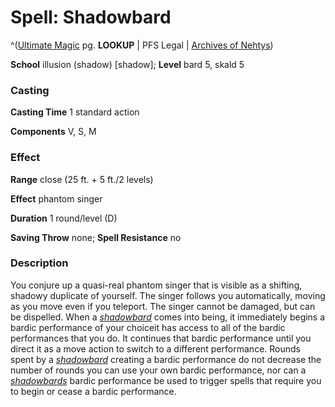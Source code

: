 # Spell: Shadowbard

^([Ultimate Magic][ss-shadowbard] pg. **LOOKUP** | PFS Legal | [Archives of Nehtys][sn-shadowbard])

**School** illusion (shadow) [shadow]; **Level** bard 5, skald 5

### Casting

**Casting Time** 1 standard action  

**Components** V, S, M

### Effect

**Range** close (25 ft. + 5 ft./2 levels)  

**Effect** phantom singer  

**Duration** 1 round/level (D)  

**Saving Throw** none; **Spell Resistance** no

### Description

You conjure up a quasi-real phantom singer that is visible as a shifting, shadowy duplicate of yourself. The singer follows you automatically, moving as you move even if you teleport. The singer cannot be damaged, but can be dispelled. When a _[shadowbard]_ comes into being, it immediately begins a bardic performance of your choiceit has access to all of the bardic performances that you do. It continues that bardic performance until you direct it as a move action to switch to a different performance. Rounds spent by a _[shadowbard]_ creating a bardic performance do not decrease the number of rounds you can use your own bardic performance, nor can a _[shadowbards]_ bardic performance be used to trigger spells that require you to begin or cease a bardic performance.

[ss-shadowbard]: http://paizo.com/pathfinderRPG/v57
[sn-shadowbard]: http://www.archivesofnethys.com/SpellDisplay.aspx?ItemName=Shadowbard
[shadowbard]: http://www.archivesofnethys.com/SpellDisplay.aspx?ItemName=shadowbard
[shadowbards]: http://www.archivesofnethys.com/SpellDisplay.aspx?ItemName=shadowbards